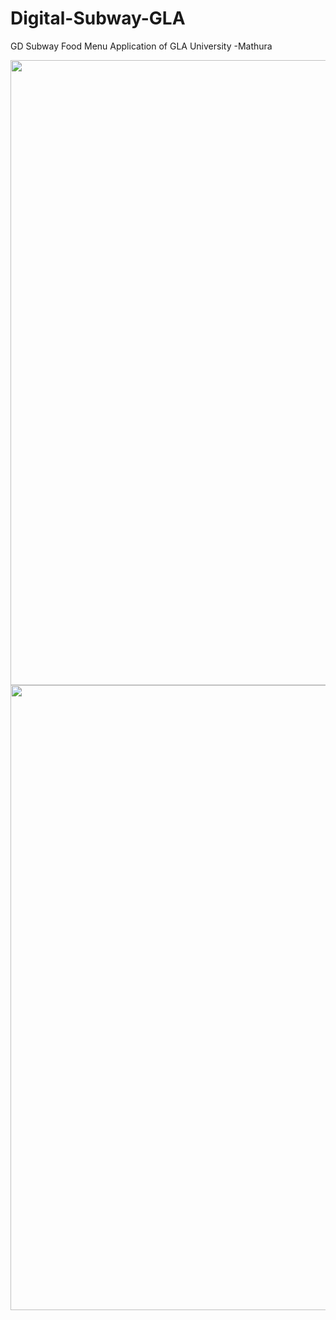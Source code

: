 # Digital-Subway-GLA
GD Subway Food Menu Application of GLA University -Mathura

<img src="https://user-images.githubusercontent.com/51983097/236174229-d7a3dbe1-b563-402d-8585-a28b3035685c.png" width="1000" height="1000">
<img src="https://user-images.githubusercontent.com/51983097/236174509-63fb836d-531c-4bde-ad3c-f10af6eefbf9.png" width="1000" height="1000">

